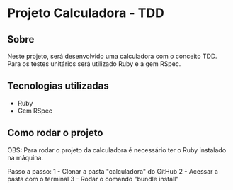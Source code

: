 # Projeto Calculadora - TDD

## Sobre

Neste projeto, será desenvolvido uma calculadora com o conceito TDD. Para os testes unitários será utilizado Ruby e a gem RSpec.

## Tecnologias utilizadas

- Ruby
- Gem RSpec

## Como rodar o projeto

OBS: Para rodar o projeto da calculadora é necessário ter o Ruby instalado na máquina. 

Passo a passo:
1 - Clonar a pasta "calculadora" do GitHub
2 - Acessar a pasta com o terminal
3 - Rodar o comando "bundle install" 